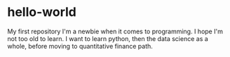 # hello-world
My first repository
I'm a newbie when it comes to programming. I hope I'm not too old to learn. 
I want to learn python, then the data science as a whole, before moving to quantitative finance path.
